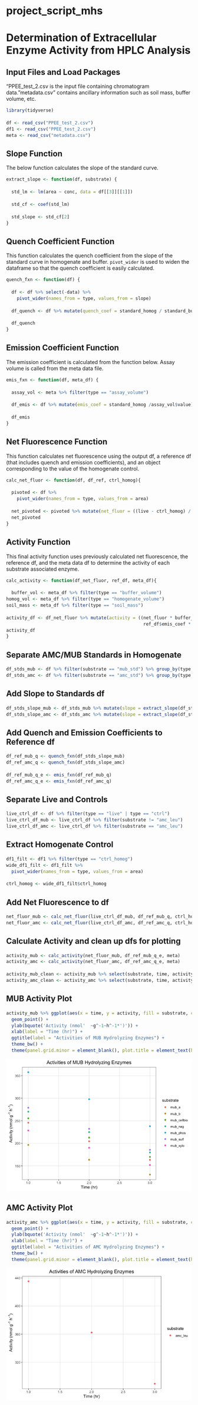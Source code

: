 project_script_mhs
================

# Determination of Extracellular Enzyme Activity from HPLC Analysis

## Input Files and Load Packages

“PPEE_test_2.csv is the input file containing chromatogram
data.”metadata.csv” contains ancillary information such as soil mass,
buffer volume, etc.

``` r
library(tidyverse)

df <- read_csv("PPEE_test_2.csv")
df1 <- read_csv("PPEE_test_2.csv")
meta <- read_csv("metadata.csv")
```

## Slope Function

The below function calculates the slope of the standard curve.

``` r
extract_slope <- function(df, substrate) {
  
  std_lm <- lm(area ~ conc, data = df[[3]][[1]])
  
  std_cf <- coef(std_lm)
  
  std_slope <- std_cf[2]
}
```

## Quench Coefficient Function

This function calculates the quench coefficient from the slope of the
standard curve in homogenate and buffer. `pivot_wider` is used to widen
the dataframe so that the quench coefficient is easily calculated.

``` r
quench_fxn <- function(df) {
  
  df <- df %>% select(-data) %>%
    pivot_wider(names_from = type, values_from = slope) 
  
  df_quench <- df %>% mutate(quench_coef = standard_homog / standard_buff)
  
  df_quench
}
```

## Emission Coefficient Function

The emission coefficient is calculated from the function below. Assay
volume is called from the meta data file.

``` r
emis_fxn <- function(df, meta_df) {
  
  assay_vol <- meta %>% filter(type == "assay_volume")
  
  df_emis <- df %>% mutate(emis_coef = standard_homog /assay_vol$value)
  
  df_emis
}
```

## Net Fluorescence Function

This function calculates net fluorescence using the output df, a
reference df (that includes quench and emission coefficients), and an
object corresponding to the value of the homogenate control.

``` r
calc_net_fluor <- function(df, df_ref, ctrl_homog){
  
  pivoted <- df %>% 
    pivot_wider(names_from = type, values_from = area)

  net_pivoted <- pivoted %>% mutate(net_fluor = ((live - ctrl_homog) / df_ref$quench_coef) - ctrl)
  net_pivoted
}
```

## Activity Function

This final activity function uses previously calculated net
fluorescence, the reference df, and the meta data df to determine the
activity of each substrate associated enzyme.

``` r
calc_activity <- function(df_net_fluor, ref_df, meta_df){
  
  buffer_vol <- meta_df %>% filter(type == "buffer_volume")
homog_vol <- meta_df %>% filter(type == "homogenate_volume")
soil_mass <- meta_df %>% filter(type == "soil_mass")

activity_df <- df_net_fluor %>% mutate(activity = ((net_fluor * buffer_vol$value) /
                                                    ref_df$emis_coef * homog_vol$value * soil_mass$value))
activity_df
}
```

## Separate AMC/MUB Standards in Homogenate

``` r
df_stds_mub <- df %>% filter(substrate == "mub_std") %>% group_by(type, time) %>% nest()
df_stds_amc <- df %>% filter(substrate == "amc_std") %>% group_by(type, time) %>% nest()
```

## Add Slope to Standards df

``` r
df_stds_slope_mub <- df_stds_mub %>% mutate(slope = extract_slope(df_stds_mub))
df_stds_slope_amc <- df_stds_amc %>% mutate(slope = extract_slope(df_stds_amc))
```

## Add Quench and Emission Coefficients to Reference df

``` r
df_ref_mub_q <- quench_fxn(df_stds_slope_mub)
df_ref_amc_q <- quench_fxn(df_stds_slope_amc)

df_ref_mub_q_e <- emis_fxn(df_ref_mub_q)
df_ref_amc_q_e <- emis_fxn(df_ref_amc_q)
```

## Separate Live and Controls

``` r
live_ctrl_df <- df %>% filter(type == "live" | type == "ctrl")
live_ctrl_df_mub <- live_ctrl_df %>% filter(substrate != "amc_leu")
live_ctrl_df_amc <- live_ctrl_df %>% filter(substrate == "amc_leu")
```

## Extract Homogenate Control

``` r
df1_filt <- df1 %>% filter(type == "ctrl_homog")
wide_df1_filt <- df1_filt %>%
  pivot_wider(names_from = type, values_from = area)

ctrl_homog <- wide_df1_filt$ctrl_homog
```

## Add Net Fluorescence to df

``` r
net_fluor_mub <- calc_net_fluor(live_ctrl_df_mub, df_ref_mub_q, ctrl_homog)
net_fluor_amc <- calc_net_fluor(live_ctrl_df_amc, df_ref_amc_q, ctrl_homog)
```

## Calculate Activity and clean up dfs for plotting

``` r
activity_mub <- calc_activity(net_fluor_mub, df_ref_mub_q_e, meta)
activity_amc <- calc_activity(net_fluor_amc, df_ref_amc_q_e, meta)

activity_mub_clean <- activity_mub %>% select(substrate, time, activity)
activity_amc_clean <- activity_amc %>% select(substrate, time, activity)
```

## MUB Activity Plot

``` r
activity_mub %>% ggplot(aes(x = time, y = activity, fill = substrate, color = substrate)) +
  geom_point() +
  ylab(bquote('Activity (nmol'  ~g^-1~h^-1*')')) +
  xlab(label = "Time (hr)") +
  ggtitle(label = "Activities of MUB Hydrolyzing Enzymes") +
  theme_bw() +
  theme(panel.grid.minor = element_blank(), plot.title = element_text(hjust = 0.5))
```

![](project_script_working_files/figure-gfm/unnamed-chunk-14-1.png)

## AMC Activity Plot

``` r
activity_amc %>% ggplot(aes(x = time, y = activity, fill = substrate, color = substrate)) +
  geom_point() +
  ylab(bquote('Activity (nmol'  ~g^-1~h^-1*')')) +
  xlab(label = "Time (hr)") +
  ggtitle(label = "Activities of AMC Hydrolyzing Enzymes") +
  theme_bw() +
  theme(panel.grid.minor = element_blank(), plot.title = element_text(hjust = 0.5))
```

![](project_script_working_files/figure-gfm/unnamed-chunk-15-1.png)

